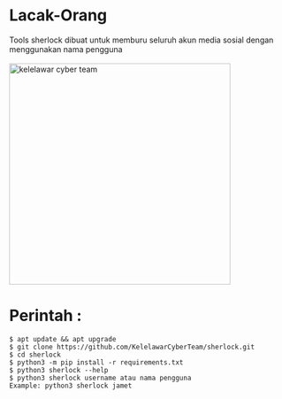 # Lacak-Orang
Tools sherlock dibuat untuk memburu seluruh akun media sosial dengan menggunakan nama pengguna
<br><br>
<img src="https://g.top4top.io/p_2347fx92e0.jpg" width="400" height="400" alt="kelelawar cyber team">
<br>
   
# Perintah :

    $ apt update && apt upgrade
    $ git clone https://github.com/KelelawarCyberTeam/sherlock.git
    $ cd sherlock
    $ python3 -m pip install -r requirements.txt
    $ python3 sherlock --help
    $ python3 sherlock username atau nama pengguna
    Example: python3 sherlock jamet


